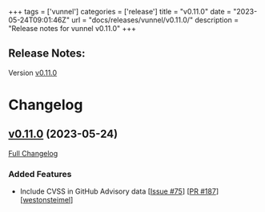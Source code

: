 +++
tags = ['vunnel']
categories = ['release']
title = "v0.11.0"
date = "2023-05-24T09:01:46Z"
url = "docs/releases/vunnel/v0.11.0/"
description = "Release notes for vunnel v0.11.0"
+++

## Release Notes:
Version [v0.11.0](https://github.com/anchore/vunnel/releases/tag/v0.11.0)

# Changelog

## [v0.11.0](https://github.com/anchore/vunnel/tree/v0.11.0) (2023-05-24)

[Full Changelog](https://github.com/anchore/vunnel/compare/v0.10.0...v0.11.0)

### Added Features

- Include CVSS in GitHub Advisory data [[Issue #75](https://github.com/anchore/vunnel/issues/75)] [[PR #187](https://github.com/anchore/vunnel/pull/187)] [[westonsteimel](https://github.com/westonsteimel)]
